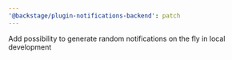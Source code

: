 ```yaml
---
'@backstage/plugin-notifications-backend': patch
---
```


Add possibility to generate random notifications on the fly in local development
